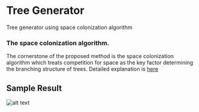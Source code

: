 # Tree Generator
Tree generator using space colonization algorithm

### The space colonization algorithm. 
The cornerstone of the proposed method is the space colonization algorithm which treats competition for space as the
key factor determining the branching structure of trees. Detailed explanation is [here](https://s3.amazonaws.com/academia.edu.documents/46349919/colonization.egwnp2007.pdf?AWSAccessKeyId=AKIAIWOWYYGZ2Y53UL3A&Expires=1539781810&Signature=OQU%2BiqygNonfWu7aC1V2rY4fGlE%3D&response-content-disposition=inline%3B%20filename%3DModeling_trees_with_a_space_colonization.pdf)

## Sample Result
![alt text](https://image.ibb.co/j204qf/sample.png)
